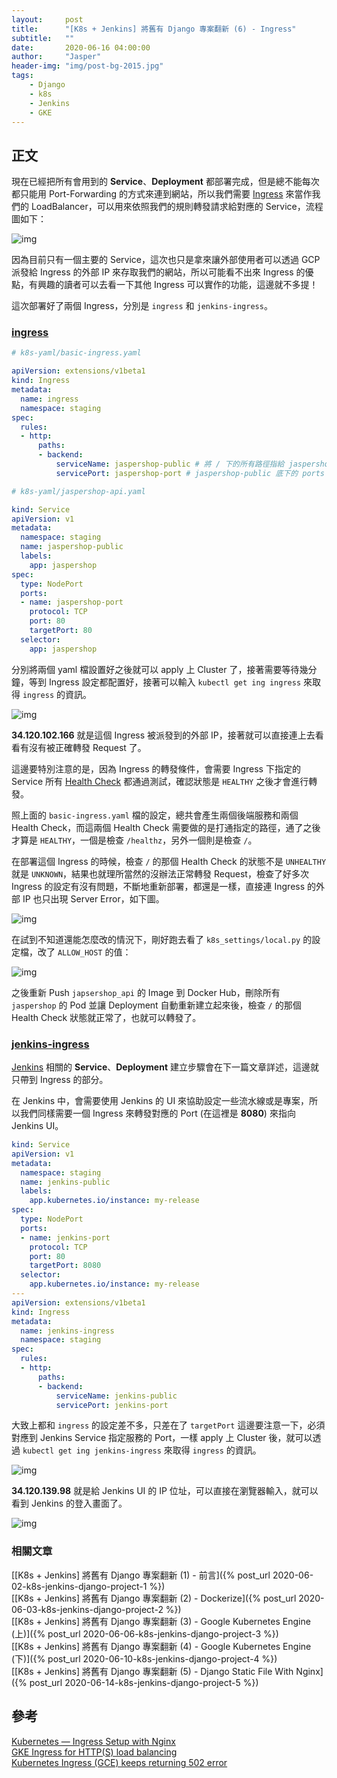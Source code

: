 ```yaml
---
layout:     post
title:      "[K8s + Jenkins] 將舊有 Django 專案翻新 (6) - Ingress"
subtitle:   ""
date:       2020-06-16 04:00:00
author:     "Jasper"
header-img: "img/post-bg-2015.jpg"
tags:
    - Django
    - k8s
    - Jenkins
    - GKE
---
```

## 正文

現在已經把所有會用到的 **Service**、**Deployment** 都部署完成，但是總不能每次都只能用 Port-Forwarding 的方式來連到網站，所以我們需要 [Ingress](https://kubernetes.io/docs/concepts/services-networking/ingress/) 來當作我們的 LoadBalancer，可以用來依照我們的規則轉發請求給對應的 Service，流程圖如下：

![img](https://miro.medium.com/max/958/1*K27cGIItdm_OBLLB8i0gAA.png)

因為目前只有一個主要的 Service，這次也只是拿來讓外部使用者可以透過 GCP 派發給 Ingress 的外部 IP 來存取我們的網站，所以可能看不出來 Ingress 的優點，有興趣的讀者可以去看一下其他 Ingress 可以實作的功能，這邊就不多提！

這次部署好了兩個 Ingress，分別是 `ingress` 和 `jenkins-ingress`。

### <ins>ingress<ins>
```yaml
# k8s-yaml/basic-ingress.yaml

apiVersion: extensions/v1beta1
kind: Ingress
metadata:
  name: ingress
  namespace: staging
spec:
  rules:
  - http:
      paths:
      - backend:
          serviceName: jaspershop-public # 將 / 下的所有路徑指給 jaspershop-public 這個 NodePort
          servicePort: jaspershop-port # jaspershop-public 底下的 ports
```

```yaml
# k8s-yaml/jaspershop-api.yaml

kind: Service
apiVersion: v1
metadata:
  namespace: staging
  name: jaspershop-public
  labels:
    app: jaspershop
spec:
  type: NodePort
  ports:
  - name: jaspershop-port
    protocol: TCP
    port: 80
    targetPort: 80
  selector:
    app: jaspershop
```

分別將兩個 yaml 檔設置好之後就可以 apply 上 Cluster 了，接著需要等待幾分鐘，等到 Ingress 設定都配置好，接著可以輸入 `kubectl get ing ingress` 來取得 `ingress` 的資訊。

![img](https://i.imgur.com/AUoXkHd.png)

**34.120.102.166** 就是這個 Ingress 被派發到的外部 IP，接著就可以直接連上去看看有沒有被正確轉發 Request 了。

這邊要特別注意的是，因為 Ingress 的轉發條件，會需要 Ingress 下指定的 Service 所有 [Health Check](https://cloud.google.com/kubernetes-engine/docs/concepts/ingress#health_checks) 都通過測試，確認狀態是 `HEALTHY` 之後才會進行轉發。

照上面的 `basic-ingress.yaml` 檔的設定，總共會產生兩個後端服務和兩個 Health Check，而這兩個 Health Check 需要做的是打通指定的路徑，通了之後才算是 `HEALTHY`，一個是檢查 `/healthz`，另外一個則是檢查 `/`。

在部署這個 Ingress 的時候，檢查 `/` 的那個 Health Check 的狀態不是 `UNHEALTHY` 就是 `UNKNOWN`，結果也就理所當然的沒辦法正常轉發 Request，檢查了好多次 Ingress 的設定有沒有問題，不斷地重新部署，都還是一樣，直接連 Ingress 的外部 IP 也只出現 Server Error，如下圖。

![img](https://i.stack.imgur.com/HVlD1.png)

在試到不知道還能怎麼改的情況下，剛好跑去看了 `k8s_settings/local.py` 的設定檔，改了 `ALLOW_HOST` 的值：

![img](https://i.imgur.com/nkRbcCc.png)

之後重新 Push `japsershop_api` 的 Image 到 Docker Hub，刪除所有 `jaspershop` 的 Pod 並讓 Deployment 自動重新建立起來後，檢查 `/` 的那個 Health Check 狀態就正常了，也就可以轉發了。

### <ins>jenkins-ingress<ins>

[Jenkins](https://www.jenkins.io/) 相關的 **Service**、**Deployment** 建立步驟會在下一篇文章詳述，這邊就只帶到 Ingress 的部分。

在 Jenkins 中，會需要使用 Jenkins 的 UI 來協助設定一些流水線或是專案，所以我們同樣需要一個 Ingress 來轉發對應的 Port (在這裡是 **8080**) 來指向 Jenkins UI。

```yaml
kind: Service
apiVersion: v1
metadata:
  namespace: staging
  name: jenkins-public
  labels:
    app.kubernetes.io/instance: my-release
spec:
  type: NodePort
  ports:
  - name: jenkins-port
    protocol: TCP
    port: 80
    targetPort: 8080
  selector:
    app.kubernetes.io/instance: my-release
---
apiVersion: extensions/v1beta1
kind: Ingress
metadata:
  name: jenkins-ingress
  namespace: staging
spec:
  rules:
  - http:
      paths:
      - backend:
          serviceName: jenkins-public
          servicePort: jenkins-port 
```

大致上都和 `ingress` 的設定差不多，只差在了 `targetPort` 這邊要注意一下，必須對應到 Jenkins Service 指定服務的 Port，一樣 apply 上 Cluster 後，就可以透過 `kubectl get ing jenkins-ingress` 來取得 `ingress` 的資訊。

![img](https://i.imgur.com/ek0k64u.png)

**34.120.139.98** 就是給 Jenkins UI 的 IP 位址，可以直接在瀏覽器輸入，就可以看到 Jenkins 的登入畫面了。

![img](https://i.imgur.com/lsDV8Be.png)

### 相關文章
[[K8s + Jenkins] 將舊有 Django 專案翻新 (1) - 前言]({% post_url 2020-06-02-k8s-jenkins-django-project-1 %})<br>
[[K8s + Jenkins] 將舊有 Django 專案翻新 (2) - Dockerize]({% post_url 2020-06-03-k8s-jenkins-django-project-2 %})<br>
[[K8s + Jenkins] 將舊有 Django 專案翻新 (3) - Google Kubernetes Engine (上)]({% post_url 2020-06-06-k8s-jenkins-django-project-3 %})<br>
[[K8s + Jenkins] 將舊有 Django 專案翻新 (4) - Google Kubernetes Engine (下)]({% post_url 2020-06-10-k8s-jenkins-django-project-4 %})<br>
[[K8s + Jenkins] 將舊有 Django 專案翻新 (5) - Django Static File With Nginx]({% post_url 2020-06-14-k8s-jenkins-django-project-5 %})

## 參考

[Kubernetes — Ingress Setup with Nginx](https://medium.com/@rajan.ramesh/kubernetes-ingress-setup-with-nginx-8373f8492c6a)<br>
[GKE Ingress for HTTP(S) load balancing](https://cloud.google.com/kubernetes-engine/docs/concepts/ingress#health_checks)<br>
[Kubernetes Ingress (GCE) keeps returning 502 error](https://stackoverflow.com/questions/42967763/kubernetes-ingress-gce-keeps-returning-502-error)